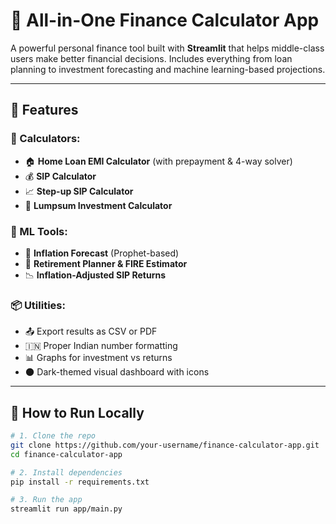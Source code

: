 # 💼 All-in-One Finance Calculator App

A powerful personal finance tool built with **Streamlit** that helps middle-class users make better financial decisions. Includes everything from loan planning to investment forecasting and machine learning-based projections.

---

## 🚀 Features

### 🔢 Calculators:
- 🏠 **Home Loan EMI Calculator** (with prepayment & 4-way solver)
- 💰 **SIP Calculator**
- 📈 **Step-up SIP Calculator**
- 💸 **Lumpsum Investment Calculator**

### 🤖 ML Tools:
- 🔮 **Inflation Forecast** (Prophet-based)
- 🧓 **Retirement Planner & FIRE Estimator**
- 📉 **Inflation-Adjusted SIP Returns**

### 📦 Utilities:
- 📤 Export results as CSV or PDF
- 🇮🇳 Proper Indian number formatting
- 📊 Graphs for investment vs returns
- 🌑 Dark-themed visual dashboard with icons

---


## 🔧 How to Run Locally

```bash
# 1. Clone the repo
git clone https://github.com/your-username/finance-calculator-app.git
cd finance-calculator-app

# 2. Install dependencies
pip install -r requirements.txt

# 3. Run the app
streamlit run app/main.py
